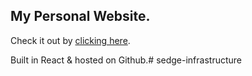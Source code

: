 ## My Personal Website. 
Check it out by [clicking here](http://www.jialin-wu.com).

Built in React & hosted on Github.# sedge-infrastructure
